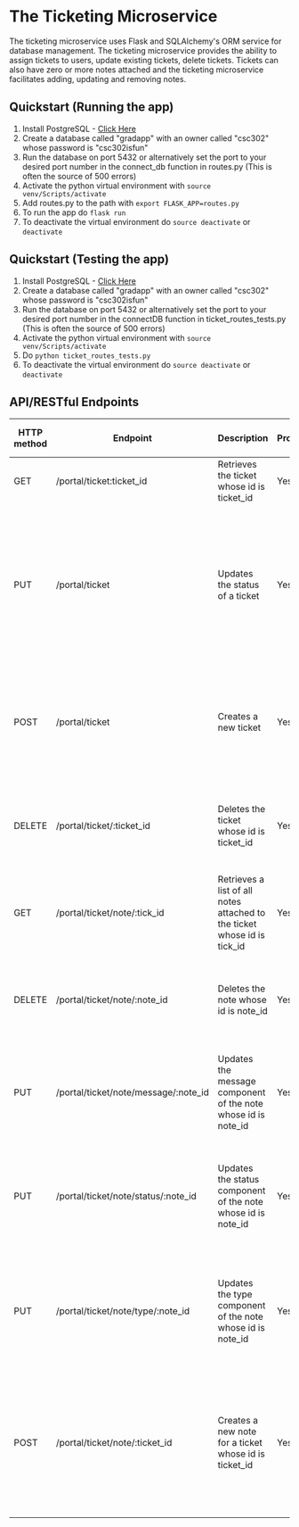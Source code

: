 # The Ticketing Microservice
The ticketing microservice uses Flask and SQLAlchemy's ORM service for database management.
The ticketing microservice provides the ability to assign tickets to users, update existing tickets, delete tickets.
Tickets can also have zero or more notes attached and the ticketing microservice facilitates adding, updating and removing notes.

## Quickstart (Running the app)
1. Install PostgreSQL - [Click Here](https://www.postgresql.org/download/)
2. Create a database called "gradapp" with an owner called "csc302" whose password is "csc302isfun"
3. Run the database on port 5432 or alternatively set the port to your desired port number in the connect_db function in routes.py (This is often the source of 500 errors)
4. Activate the python virtual environment with `source venv/Scripts/activate`
5. Add routes.py to the path with `export FLASK_APP=routes.py`
6. To run the app do `flask run`
7. To deactivate the virtual environment do `source deactivate` or `deactivate`

## Quickstart (Testing the app)
1. Install PostgreSQL - [Click Here](https://www.postgresql.org/download/)
2. Create a database called "gradapp" with an owner called "csc302" whose password is "csc302isfun"
3. Run the database on port 5432 or alternatively set the port to your desired port number in the connectDB function in ticket_routes_tests.py (This is often the source of 500 errors)
4. Activate the python virtual environment with `source venv/Scripts/activate`
5. Do `python ticket_routes_tests.py`
6. To deactivate the virtual environment do `source deactivate` or `deactivate`

## API/RESTful Endpoints
|HTTP method|Endpoint|Description|Protected|Required Fields|Successful Response|Failed Response|Successful Return Type|
|-----------|--------|-----------|---------|---------------|-------------------|---------------|----------------------|
|GET|/portal/ticket:ticket_id|Retrieves the ticket whose id is ticket_id|Yes|ticket_id|200 OK|204 NO CONTENT if no such ticket exists|a single Ticket object as JSON|
|PUT|/portal/ticket|Updates the status of a ticket|Yes|ticket_id, status|200 OK|204 NO CONTENT if no such ticket exists, 400 BAD REQUEST if either ticket_id or status is not an int, 503 SERVICE UNAVAILABLE if database error|N/A|
|POST|/portal/ticket|Creates a new ticket|Yes|assigner, assignee|201 CREATED|400 BAD REQUEST if either assigner or assignee is None, 504 SERVICE UNAVAILABLE if database error|N/A|
|DELETE|/portal/ticket/:ticket_id|Deletes the ticket whose id is ticket_id|Yes|ticket_id|200 OK|400 BAD REQUEST if no such ticket exists, 503 SERVICE UNAVAILABLE if database error|N/A|
|GET|/portal/ticket/note/:tick_id|Retrieves a list of all notes attached to the ticket whose id is tick_id|Yes|tick_id|200 OK|204 NO CONTENT if there are no notes|a list of Note objects as JSON|
|DELETE|/portal/ticket/note/:note_id|Deletes the note whose id is note_id|Yes|note_id|200 OK|400 BAD REQUEST if no such note exists, 503 SERVICE UNAVAILABLE if database error|N/A|
|PUT|/portal/ticket/note/message/:note_id|Updates the message component of the note whose id is note_id|Yes|note_id, message|200 OK|400 BAD REQUEST if no such note exists, 503 SERVICE UNAVAILABLE if database error|N/A|
|PUT|/portal/ticket/note/status/:note_id|Updates the status component of the note whose id is note_id|Yes|note_id, status|200 OK|400 BAD REQUEST if no such note exists or if status is not an int, 503 SERVICE UNAVAILABLE if database error|N/A|
|PUT|/portal/ticket/note/type/:note_id|Updates the type component of the note whose id is note_id|Yes|note_id, type|200 OK|400 BAD REQUEST if no such note exists or if type is not an int, 503 SERVICE UNAVAILABLE if database error|N/A|
|POST|/portal/ticket/note/:ticket_id|Creates a new note for a ticket whose id is ticket_id|Yes|ticket_id, poster, message, status, type|200 OK|400 BAD REQUEST if message is empty string or status or type are not ints or no such ticket exists, 503 SERVICE UNAVAILABLE if database error|N/A|
